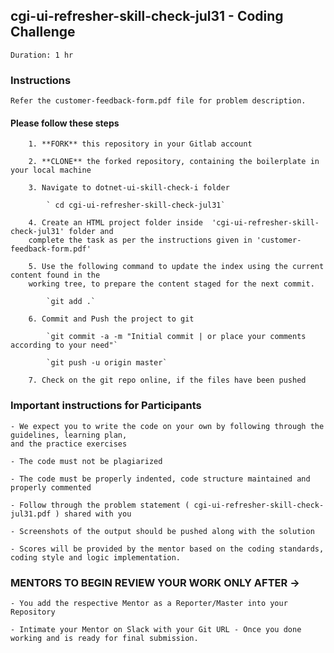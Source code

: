 ## cgi-ui-refresher-skill-check-jul31 - Coding Challenge

    Duration: 1 hr

### Instructions
    Refer the customer-feedback-form.pdf file for problem description. 

#### Please follow these steps

        1. **FORK** this repository in your Gitlab account

        2. **CLONE** the forked repository, containing the boilerplate in your local machine
            
        3. Navigate to dotnet-ui-skill-check-i folder

            ` cd cgi-ui-refresher-skill-check-jul31`

        4. Create an HTML project folder inside  'cgi-ui-refresher-skill-check-jul31' folder and 
        complete the task as per the instructions given in 'customer-feedback-form.pdf'

        5. Use the following command to update the index using the current content found in the 
        working tree, to prepare the content staged for the next commit.

            `git add .`
        
        6. Commit and Push the project to git

            `git commit -a -m "Initial commit | or place your comments according to your need"`

            `git push -u origin master`

        7. Check on the git repo online, if the files have been pushed



### Important instructions for Participants

    - We expect you to write the code on your own by following through the guidelines, learning plan, 
    and the practice exercises

    - The code must not be plagiarized

    - The code must be properly indented, code structure maintained and properly commented

    - Follow through the problem statement ( cgi-ui-refresher-skill-check-jul31.pdf ) shared with you

    - Screenshots of the output should be pushed along with the solution

    - Scores will be provided by the mentor based on the coding standards, coding style and logic implementation.


### MENTORS TO BEGIN REVIEW YOUR WORK ONLY AFTER ->

    - You add the respective Mentor as a Reporter/Master into your Repository
    
    - Intimate your Mentor on Slack with your Git URL - Once you done working and is ready for final submission.

